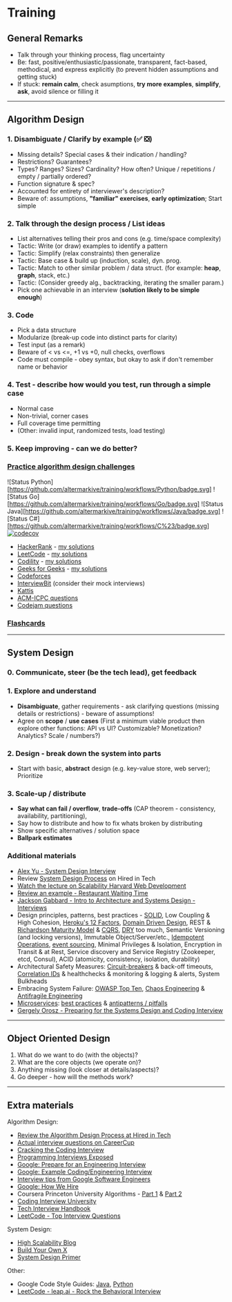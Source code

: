 # Training

## General Remarks

* Talk through your thinking process, flag uncertainty
* Be: fast, positive/enthusiastic/passionate, transparent, fact-based, methodical, and express explicitly (to prevent hidden assumptions and getting stuck)
* If stuck: **remain calm**, check asumptions, **try more examples**, **simplify**, **ask**, avoid silence or filling it

----------

## Algorithm Design

### 1. Disambiguate / **Clarify by example** (✅ ❎)

* Missing details? Special cases & their indication / handling?
* Restrictions? Guarantees?
* Types? Ranges? Sizes? Cardinality? How often? Unique / repetitions / empty / partially ordered?
* Function signature & spec?
* Accounted for entirety of interviewer's description?
* Beware of: assumptions, **"familiar" exercises**, **early optimization**; Start simple

### 2. Talk through the design process / List ideas
* List alternatives telling their pros and cons (e.g. time/space complexity)
* Tactic: Write (or draw) examples to identify a pattern
* Tactic: Simplify (relax constraints) then generalize
* Tactic: Base case & build up (induction, scale), dyn. prog.
* Tactic: Match to other similar problem / data struct. (for example: **heap**, **graph**, stack, etc.)
* Tactic: (Consider greedy alg., backtracking, iterating the smaller param.)
* Pick one achievable in an interview (**solution likely to be simple enough**)

### 3. Code

* Pick a data structure
* Modularize (break-up code into distinct parts for clarity)
* Test input (as a remark)
* Beware of < vs <=, +1 vs +0, null checks, overflows
* Code must compile - obey syntax, but okay to ask if don't remember name or behavior

### 4. Test - describe how would you test, run through a simple case

* Normal case
* Non-trivial, corner cases
* Full coverage time permitting
* (Other: invalid input, randomized tests, load testing)

### 5. Keep improving - can we do better?

### [Practice algorithm design challenges](algorithms)

![Status Python][https://github.com/altermarkive/training/workflows/Python/badge.svg]
![Status Go][https://github.com/altermarkive/training/workflows/Go/badge.svg]
![Status Java][https://github.com/altermarkive/training/workflows/Java/badge.svg]
![Status C#][https://github.com/altermarkive/training/workflows/C%23/badge.svg]
[![codecov](https://codecov.io/gh/altermarkive/training/branch/master/graph/badge.svg)](https://codecov.io/gh/altermarkive/training)

* [HackerRank](https://www.hackerrank.com/) - [my solutions](algorithms/code/hackerrank)
* [LeetCode](https://leetcode.com/) - [my solutions](algorithms/code/leetcode)
* [Codility](https://codility.com/) - [my solutions](algorithms/code/codility)
* [Geeks for Geeks](https://www.geeksforgeeks.org/) - [my solutions](algorithms/code/geeksforgeeks)
* [Codeforces](https://codeforces.com/)
* [InterviewBit](https://www.interviewbit.com/) (consider their mock interviews)
* [Kattis](https://open.kattis.com/)
* [ACM-ICPC questions](https://icpc.baylor.edu/worldfinals/problems)
* [Codejam questions](https://code.google.com/codejam/past-contests)

### [Flashcards](https://github.com/altermarkive/training/releases)

----------

## System Design

### 0. Communicate, steer (be the tech lead), get feedback

### 1. Explore and understand

* **Disambiguate**, gather requirements - ask clarifying questions (missing details or restrictions) - beware of assumptions!
* Agree on **scope** / **use cases**
  (First a minimum viable product then explore other functions: API vs UI? Customizable? Monetization? Analytics? Scale / numbers?)

### 2. Design - break down the system into parts

* Start with basic, **abstract** design (e.g. key-value store, web server); Prioritize

### 3. Scale-up / distribute

* **Say what can fail / overflow**, **trade-offs** (CAP theorem - consistency, availability, partitioning),
* Say how to distribute and how to fix whats broken by distributing
* Show specific alternatives / solution space
* **Ballpark estimates**

### Additional materials

* [Alex Yu - System Design Interview](https://www.amazon.com/dp/B08B3FWYBX/ref=cm_sw_em_r_mt_dp_X3C1WZV5Q0VX0Q0HX7CX)
* Review [System Design Process](https://www.hiredintech.com/system-design/the-system-design-process/) on Hired in Tech
* [Watch the lecture on Scalability Harvard Web Development](https://youtu.be/-W9F__D3oY4)
* [Review an example - Restaurant Waiting Time](http://altermarkive.github.io/training/system-design/restaurant-waiting-time.html)
* [Jackson Gabbard - Intro to Architecture and Systems Design - Interviews](https://youtu.be/ZgdS0EUmn70)
* Design principles, patterns, best practices - [SOLID](https://en.wikipedia.org/wiki/SOLID),
  Low Coupling & High Cohesion, [Heroku's 12 Factors](https://12factor.net/),
  [Domain Driven Design](https://en.wikipedia.org/wiki/Domain-driven_design),
  REST & [Richardson Maturity Model](https://en.wikipedia.org/wiki/Richardson_Maturity_Model) & [CQRS](https://en.wikipedia.org/wiki/Command%E2%80%93query_separation#Command_query_responsibility_segregation),
  [DRY](https://en.wikipedia.org/wiki/Don%27t_repeat_yourself) too much,
  Semantic Versioning (and locking versions), Immutable Object/Server/etc.,
  [Idempotent Operations](https://microservices.io/patterns/communication-style/idempotent-consumer.html),
  [event sourcing](https://microservices.io/patterns/data/event-sourcing.html), Minimal Privileges & Isolation,
  Encryption in Transit & at Rest, Service discovery and Service Registry (Zookeeper, etcd, Consul),
  ACID (atomicity, consistency, isolation, durability)
* Architectural Safety Measures: [Circuit-breakers](https://en.wikipedia.org/wiki/Circuit_breaker_design_pattern) & back-off timeouts, [Correlation IDs](https://dzone.com/articles/correlation-id-for-logging-in-microservices) & healthchecks & monitoring & logging & alerts, System Bulkheads
* Embracing System Failure: [OWASP Top Ten](https://owasp.org/www-project-top-ten/), [Chaos Engineering](https://en.wikipedia.org/wiki/Chaos_engineering) & [Antifragile Engineering](https://en.wikipedia.org/wiki/Antifragile)
* [Microservices](https://www.google.com/search?q=awesome+microservices): [best practices](https://microservices.io/) & [antipatterns / pitfalls](https://www.oreilly.com/content/microservices-antipatterns-and-pitfalls/)
* [Gergely Orosz - Preparing for the Systems Design and Coding Interview](https://blog.pragmaticengineer.com/preparing-for-the-systems-design-and-coding-interviews/)

----------

## Object Oriented Design

1. What do we want to do (with the objects)?
2. What are the core objects (we operate on)?
3. Anything missing (look closer at details/aspects)?
4. Go deeper - how will the methods work?

----------

## Extra materials

Algorithm Design:

* [Review the Algorithm Design Process at Hired in Tech](https://www.hiredintech.com/algorithm-design/the-algorithm-design-canvas/)
* [Actual interview questions on CareerCup](https://www.careercup.com/user?id=5095734581919744)
* [Cracking the Coding Interview](https://www.google.nl/search?q=cracking+the+coding+interview+filetype:pdf)
* [Programming Interviews Exposed](https://www.google.nl/search?q=programming+interviews+exposed+filetype:pdf)
* [Google: Prepare for an Engineering Interview](https://youtu.be/ko-KkSmp-Lk)
* [Google: Example Coding/Engineering Interview](https://youtu.be/XKu_SEDAykw)
* [Interview tips from Google Software Engineers](https://youtu.be/XOtrOSatBoY)
* [Google: How We Hire](https://careers.google.com/how-we-hire/interview)
* Coursera Princeton University Algorithms - [Part 1](https://www.coursera.org/learn/algorithms-part1) & [Part 2](https://www.coursera.org/learn/algorithms-part2)
* [Coding Interview University](https://github.com/jwasham/coding-interview-university)
* [Tech Interview Handbook](https://github.com/yangshun/tech-interview-handbook)
* [LeetCode - Top Interview Questions](https://leetcode.com/explore/featured/card/top-interview-questions-easy/)

System Design:

* [High Scalability Blog](https://highscalability.com/)
* [Build Your Own X](https://github.com/danistefanovic/build-your-own-x)
* [System Design Primer](https://github.com/donnemartin/system-design-primer)

Other:

* Google Code Style Guides: [Java](https://google.github.io/styleguide/javaguide.html), [Python](https://google.github.io/styleguide/pyguide.html)
* [LeetCode - leap.ai - Rock the Behavioral Interview](https://leetcode.com/explore/interview/card/leapai/)
